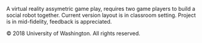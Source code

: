 A virtual reality assymetric game play, requires two game players to build a social robot together. 
Current version layout is in classroom setting. Project is in mid-fidelity, feedback is appreciated.

© 2018 University of Washington.  All rights reserved.
